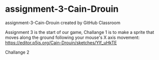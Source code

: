 # assignment-3-Cain-Drouin
assignment-3-Cain-Drouin created by GitHub Classroom


Assignment 3 is the start of our game, Challange 1 is to make a sprite that moves along the ground following your mouse's X axis movement:
https://editor.p5js.org/Cain-Drouin/sketches/Ylf_uHkTE

Challange 2
